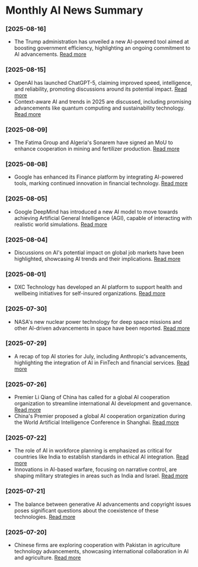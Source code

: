 # Monthly AI News Summary

### [2025-08-16]
- The Trump administration has unveiled a new AI-powered tool aimed at boosting government efficiency, highlighting an ongoing commitment to AI advancements. [Read more](https://www.foxnews.com/tech/fox-news-ai-newsletter-trump-admin-unveils-groundbreaking-tool-supercharging-govt-efficiency-ai)

### [2025-08-15]
- OpenAI has launched ChatGPT-5, claiming improved speed, intelligence, and reliability, promoting discussions around its potential impact. [Read more](https://zamin.uz/en/technology/157242-chatgpt-mobil-ilovasi-2-mlrd-daromad-qildi.html)
- Context-aware AI and trends in 2025 are discussed, including promising advancements like quantum computing and sustainability technology. [Read more](https://hackernoon.com/trending-tech-in-2025-whats-real-context-aware-ai-whats-hype-self-driving-cars-and-whats-next)

### [2025-08-09]
- The Fatima Group and Algeria's Sonarem have signed an MoU to enhance cooperation in mining and fertilizer production. [Read more](https://profit.pakistantoday.com.pk/2025/08/09/fatima-group-algerias-sonarem-sign-mou-to-boost-mining-and-fertilizer-cooperation/)

### [2025-08-08]
- Google has enhanced its Finance platform by integrating AI-powered tools, marking continued innovation in financial technology. [Read more](https://zamin.uz/en/technology/156634-google-boosts-finance-platform-with-ai-powered-tools.html)

### [2025-08-05]
- Google DeepMind has introduced a new AI model to move towards achieving Artificial General Intelligence (AGI), capable of interacting with realistic world simulations. [Read more](https://www.theguardian.com/technology/2025/aug/05/google-step-artificial-general-intelligence-deepmind-agi)

### [2025-08-04]
- Discussions on AI's potential impact on global job markets have been highlighted, showcasing AI trends and their implications. [Read more](https://www.forbes.com/sites/waynecrews/2025/08/04/what-to-ponder-before-ai-devastates-jobs/)

### [2025-08-01]
- DXC Technology has developed an AI platform to support health and wellbeing initiatives for self-insured organizations. [Read more](https://www.arnnet.com.au/article/4032403/dxc-creates-ai-platform-to-help-self-insured-employers.html)

### [2025-07-30]
- NASA's new nuclear power technology for deep space missions and other AI-driven advancements in space have been reported. [Read more](https://www.energy-reporters.com/environment/this-changes-everything-as-nasa-sends-historic-radio-telescope-to-moons-far-side-and-sparks-fierce-debate-over-space-power-and-global-surveillance/)

### [2025-07-29]
- A recap of top AI stories for July, including Anthropic's advancements, highlighting the integration of AI in FinTech and financial services. [Read more](https://www.fintechfutures.com/ai-in-fintech/july-2025-top-five-ai-stories-of-the-month)

### [2025-07-26]
- Premier Li Qiang of China has called for a global AI cooperation organization to streamline international AI development and governance. [Read more](https://www.theguardian.com/technology/2025/jul/26/china-calls-for-global-ai-cooperation-days-after-trump-administration-unveils-low-regulation-strategy)
- China's Premier proposed a global AI cooperation organization during the World Artificial Intelligence Conference in Shanghai. [Read more](https://www.reuters.com/world/china/chinas-premier-li-proposes-global-ai-cooperation-organisation-2025-07-26/)

### [2025-07-22]
- The role of AI in workforce planning is emphasized as critical for countries like India to establish standards in ethical AI integration. [Read more](https://www.hindustantimes.com/ht-insight/future-tech/rethinking-global-workforce-planning-in-the-age-of-ai-101753176743379.html)
- Innovations in AI-based warfare, focusing on narrative control, are shaping military strategies in areas such as India and Israel. [Read more](https://www.jpost.com/defense-and-tech/article-861812)

### [2025-07-21]
- The balance between generative AI advancements and copyright issues poses significant questions about the coexistence of these technologies. [Read more](https://hbr.org/2025/07/can-gen-ai-and-copyright-coexist)

### [2025-07-20]
- Chinese firms are exploring cooperation with Pakistan in agriculture technology advancements, showcasing international collaboration in AI and agriculture. [Read more](https://dailytimes.com.pk/1338615/chinese-firms-exploring-agriculture-chain-cooperation-with-pakistan/)